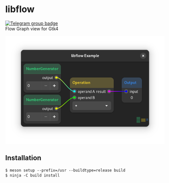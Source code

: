 # libflow
[![Telegram group badge](https://img.shields.io/badge/Telegram-Join_the_chat-2CA5E0?style=flat&logo=telegram)](https://t.me/vala_lang)  
Flow Graph view for Gtk4

![Screenshot](./result.png)

## Installation

    $ meson setup --prefix=/usr --buildtype=release build
    $ ninja -C build install
